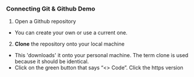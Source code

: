 ### Connecting Git & Github Demo

1. Open a Github repository
- You can create your own or use a current one.
2. **Clone** the repository onto your local machine
  - This 'downloads' it onto your personal machine. The term clone is used because it should be identical.
  - Click on the green button that says “<> Code”. Click the https version
